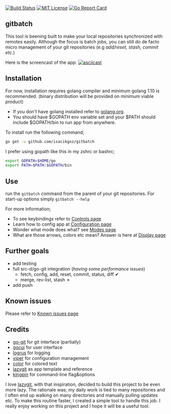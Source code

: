 [![Build Status](https://travis-ci.com/isacikgoz/gitbatch.svg?branch=master)](https://travis-ci.com/isacikgoz/gitbatch) [![MIT License](https://img.shields.io/badge/license-MIT-brightgreen.svg)](/LICENSE) [![Go Report Card](https://goreportcard.com/badge/github.com/isacikgoz/gitbatch)](https://goreportcard.com/report/github.com/isacikgoz/gitbatch)

## gitbatch
This tool is beening built to make your local repositories synchronized with remotes easily. Although the focus is batch jobs, you can still do de facto micro management of your git repositories (e.g *add/reset, stash, commit etc.*)

Here is the screencast of the app:
[![asciicast](https://asciinema.org/a/QQPVDWVxUR3bvJhIZY3c4PTuG.svg)](https://asciinema.org/a/QQPVDWVxUR3bvJhIZY3c4PTuG)

## Installation
For now, installation requires golang compiler and minimum golang 1.10 is recommended. (binary distribution will be provided on minimum viable product)
- If you don't have golang installed refer to [golang.org](https://golang.org/dl/).
- You should have $GOPATH env variable set and your $PATH should include $GOPATH/bin to run app from anywhere.

To install run the following command;
```bash
go get -u github.com/isacikgoz/gitbatch
```
I prefer using gopath like this in my zshrc or bashrc;
```bash
export GOPATH=$HOME/go
export PATH=$PATH:$GOPATH/bin
```

## Use
run the `gitbatch` command from the parent of your git repositories. For start-up options simply `gitbatch --help`

For more information;
- To see keybindings refer to [Controls page](https://github.com/isacikgoz/gitbatch/wiki/Controls)
- Learn how to config app at [Configuration page](https://github.com/isacikgoz/gitbatch/wiki/Configuration)
- Wonder what mode does what? see [Modes page](https://github.com/isacikgoz/gitbatch/wiki/Modes)
- What are those arrows, colors etc mean? Answer is here at [Display page](https://github.com/isacikgoz/gitbatch/wiki/Display)

## Further goals
- add testing
- full src-d/go-git integration (*having some performance issues*)
  - fetch, config, add, reset, commit, status, diff ✔
  - merge, rev-list, stash ✗
- add push

## Known issues
Please refer to [Known issues page](https://github.com/isacikgoz/gitbatch/wiki/Known-issues)

## Credits
- [go-git](https://github.com/src-d/go-git) for git interface (partially)
- [gocui](https://github.com/jroimartin/gocui) for user interface
- [logrus](https://github.com/sirupsen/logrus) for logging
- [viper](https://github.com/spf13/viper) for configuration management
- [color](https://github.com/fatih/color) for colored text
- [lazygit](https://github.com/jesseduffield/lazygit) as app template and reference
- [kingpin](https://github.com/alecthomas/kingpin) for command-line flag&options

I love [lazygit](https://github.com/jesseduffield/lazygit), with that inspiration, decided to build this project to be even more lazy. The rationale was; my daily work is tied to many repositories and I often end up walking on many directories and manually pulling updates etc. To make this routine faster, I created a simple tool to handle this job. I really enjoy working on this project and I hope it will be a useful tool.
